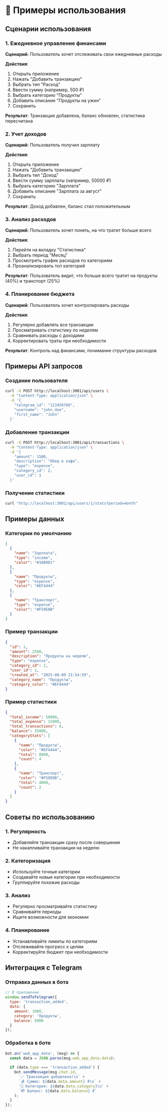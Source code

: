 # 📝 Примеры использования

## Сценарии использования

### 1. Ежедневное управление финансами

**Сценарий**: Пользователь хочет отслеживать свои ежедневные расходы

**Действия**:
1. Открыть приложение
2. Нажать "Добавить транзакцию"
3. Выбрать тип "Расход"
4. Ввести сумму (например, 500 ₽)
5. Выбрать категорию "Продукты"
6. Добавить описание "Продукты на ужин"
7. Сохранить

**Результат**: Транзакция добавлена, баланс обновлен, статистика пересчитана

### 2. Учет доходов

**Сценарий**: Пользователь получил зарплату

**Действия**:
1. Открыть приложение
2. Нажать "Добавить транзакцию"
3. Выбрать тип "Доход"
4. Ввести сумму зарплаты (например, 50000 ₽)
5. Выбрать категорию "Зарплата"
6. Добавить описание "Зарплата за август"
7. Сохранить

**Результат**: Доход добавлен, баланс стал положительным

### 3. Анализ расходов

**Сценарий**: Пользователь хочет понять, на что тратит больше всего

**Действия**:
1. Перейти на вкладку "Статистика"
2. Выбрать период "Месяц"
3. Просмотреть график расходов по категориям
4. Проанализировать топ категорий

**Результат**: Пользователь видит, что больше всего тратит на продукты (40%) и транспорт (25%)

### 4. Планирование бюджета

**Сценарий**: Пользователь хочет контролировать расходы

**Действия**:
1. Регулярно добавлять все транзакции
2. Просматривать статистику по неделям
3. Сравнивать расходы с доходами
4. Корректировать траты при необходимости

**Результат**: Контроль над финансами, понимание структуры расходов

## Примеры API запросов

### Создание пользователя
```bash
curl -X POST http://localhost:3001/api/users \
  -H "Content-Type: application/json" \
  -d '{
    "telegram_id": "123456789",
    "username": "john_doe",
    "first_name": "John"
  }'
```

### Добавление транзакции
```bash
curl -X POST http://localhost:3001/api/transactions \
  -H "Content-Type: application/json" \
  -d '{
    "amount": 1500,
    "description": "Обед в кафе",
    "type": "expense",
    "category_id": 2,
    "user_id": 1
  }'
```

### Получение статистики
```bash
curl "http://localhost:3001/api/users/1/stats?period=month"
```

## Примеры данных

### Категории по умолчанию
```json
[
  {
    "name": "Зарплата",
    "type": "income",
    "color": "#10B981"
  },
  {
    "name": "Продукты",
    "type": "expense",
    "color": "#EF4444"
  },
  {
    "name": "Транспорт",
    "type": "expense",
    "color": "#F59E0B"
  }
]
```

### Пример транзакции
```json
{
  "id": 1,
  "amount": 2500,
  "description": "Продукты на неделю",
  "type": "expense",
  "category_id": 2,
  "user_id": 1,
  "created_at": "2025-08-09 21:54:59",
  "category_name": "Продукты",
  "category_color": "#EF4444"
}
```

### Пример статистики
```json
{
  "total_income": 50000,
  "total_expense": 15000,
  "total_transactions": 8,
  "balance": 35000,
  "categoryStats": [
    {
      "name": "Продукты",
      "color": "#EF4444",
      "total": 8000,
      "count": 4
    },
    {
      "name": "Транспорт",
      "color": "#F59E0B",
      "total": 4000,
      "count": 2
    }
  ]
}
```

## Советы по использованию

### 1. Регулярность
- Добавляйте транзакции сразу после совершения
- Не накапливайте транзакции на неделю

### 2. Категоризация
- Используйте точные категории
- Создавайте новые категории при необходимости
- Группируйте похожие расходы

### 3. Анализ
- Регулярно просматривайте статистику
- Сравнивайте периоды
- Ищите возможности для экономии

### 4. Планирование
- Устанавливайте лимиты по категориям
- Отслеживайте прогресс к целям
- Корректируйте бюджет при необходимости

## Интеграция с Telegram

### Отправка данных в бота
```javascript
// В приложении
window.sendToTelegram({
  type: 'transaction_added',
  data: {
    amount: 1000,
    category: 'Продукты',
    balance: 5000
  }
});
```

### Обработка в боте
```javascript
bot.on('web_app_data', (msg) => {
  const data = JSON.parse(msg.web_app_data.data);
  
  if (data.type === 'transaction_added') {
    bot.sendMessage(msg.chat.id, 
      `✅ Транзакция добавлена!\n` +
      `💰 Сумма: ${data.data.amount} ₽\n` +
      `📂 Категория: ${data.data.category}\n` +
      `💳 Баланс: ${data.data.balance} ₽`
    );
  }
});
```
